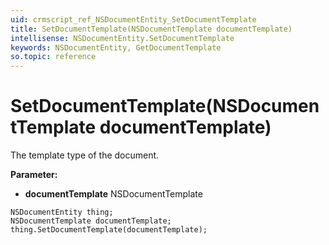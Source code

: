 ```yaml
---
uid: crmscript_ref_NSDocumentEntity_SetDocumentTemplate
title: SetDocumentTemplate(NSDocumentTemplate documentTemplate)
intellisense: NSDocumentEntity.SetDocumentTemplate
keywords: NSDocumentEntity, GetDocumentTemplate
so.topic: reference
---
```


# SetDocumentTemplate(NSDocumentTemplate documentTemplate)

The template type of the document.

**Parameter:** 
* **documentTemplate** NSDocumentTemplate

```crmscript
NSDocumentEntity thing;
NSDocumentTemplate documentTemplate;
thing.SetDocumentTemplate(documentTemplate);
```

